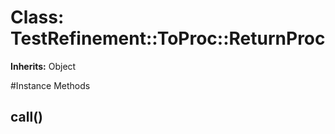 # Class: TestRefinement::ToProc::ReturnProc
**Inherits:** Object
    




#Instance Methods
## call() [](#method-i-call)

